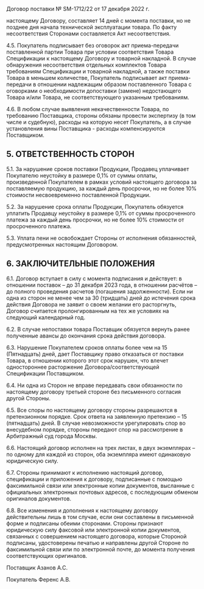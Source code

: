Договор поставки № SM-1712/22 от 17 декабря 2022 г.

настоящему Договору, составляет 14 дней с момента поставки, но не позднее дня начала технической эксплуатации товара. По факту несоответствия Сторонами составляется Акт несоответствия.

4.5. Покупатель подписывает без оговорок акт приема-передачи поставленной партии Товара при условии соответствия Товара Спецификации к настоящему Договору и товарной накладной. В случае обнаружения несоответствия отдельных комплектов Товара требованиям Спецификации и товарной накладной, а также поставки Товара в меньшем количестве, Покупатель подписывает акт приема-передачи в отношении надлежащим образом поставленного Товара с оговорками о необходимости допоставки (замене) недостающего Товара и/или Товара, не соответствующего указанным требованиям.

4.6. В любом случае выявления некачественности Товара, по требованию Поставщика, стороны обязаны провести экспертизу (в том числе и судебную), расходы на которую несет Покупатель, а в случае установления вины Поставщика - расходы компенсируются Поставщиком.

## 5. ОТВЕТСТВЕННОСТЬ СТОРОН

5.1. За нарушение сроков поставки Продукции, Продавец уплачивает Покупателю неустойку в размере 0,1% от суммы оплаты, произведенной Покупателем в рамках условий настоящего договора за поставляемую продукцию, за каждый день просрочки, но не более 10% стоимости несвоевременно поставленной Продукции.

5.2. За нарушение срока оплаты Продукции, Покупатель обязуется уплатить Продавцу неустойку в размере 0,1% от суммы просроченного платежа за каждый день просрочки, но не более 10% стоимости от просроченного платежа.

5.3. Уплата пени не освобождает Стороны от исполнения обязанностей, предусмотренных настоящим Договором.

## 6. ЗАКЛЮЧИТЕЛЬНЫЕ ПОЛОЖЕНИЯ

6.1. Договор вступает в силу с момента подписания и действует: в отношении поставок – до 31 декабря 2023 года, в отношении расчётов – до полного проведения расчетов (погашения задолженности). Если ни одна из сторон не менее чем за 30 (тридцать) дней до истечения срока действия Договора не заявит о своем желании его расторгнуть, Договор считается пролонгированным на тех же условиях на следующий календарный год.

6.2. В случае непоставки товара Поставщик обязуется вернуть ранее полученные авансы до окончания срока действия договора.

6.3. Нарушение Покупателем сроков оплаты более чем на 15 (Пятнадцать) дней, дает Поставщику право отказаться от поставки Товара, в отношении которого этот срок нарушен, что влечет одностороннее расторжение Договора/соответствующей Спецификации Поставщиком.

6.4. Ни одна из Сторон не вправе передавать свои обязанности по настоящему договору третьей стороне без письменного согласия другой Стороны.

6.5. Все споры по настоящему договору стороны разрешаются в претензионном порядке. Срок ответа на заявленную претензию – 15 (пятнадцать) дней. В случае невозможности урегулировать спор во внесудебном порядке, стороны передают спор на рассмотрение в Арбитражный суд города Москвы.

6.6. Настоящий договор исполнен на трех листах, в двух экземплярах – по одному для каждой из сторон, оба экземпляра имеют одинаковую юридическую силу.

6.7. Стороны принимают к исполнению настоящий договор, спецификации и приложения к договору, подписанные с помощью факсимильной связи или электронные копии документов, высланные с официальных электронных почтовых адресов, с последующим обменом оригиналов документов.

6.8. Все изменения и дополнения к настоящему договору действительны лишь в том случае, если они составлены в письменной форме и подписаны обеими сторонами. Стороны признают юридическую силу факсовой или электронной копии документов, связанных с совершением настоящего договора, которые Стороной подписаны, удостоверены печатью и направлены другой Стороне по факсимильной связи или по электронной почте, до момента получения соответствующих оригиналов.

Поставщик
Азанов А.С.

Покупатель
Ференс А.В.